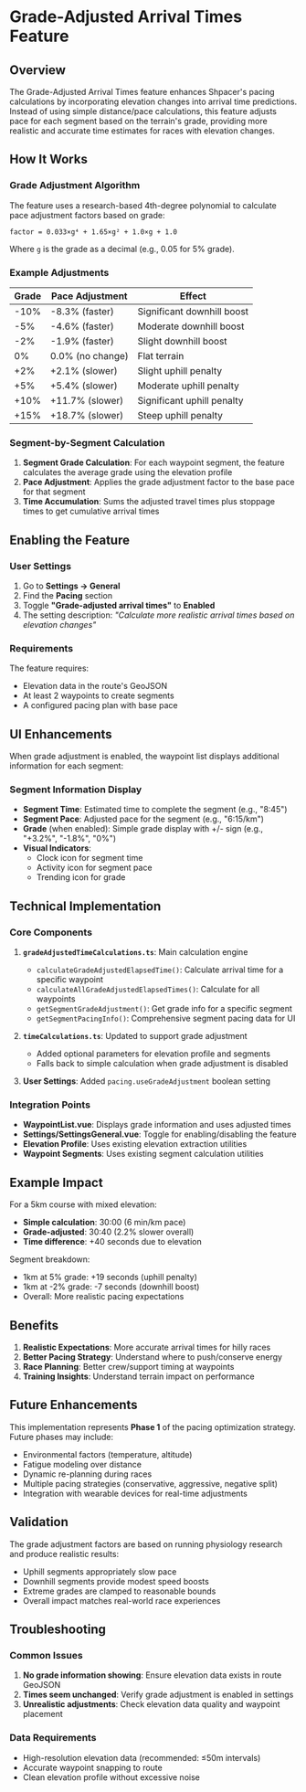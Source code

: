 # Grade-Adjusted Arrival Times Feature

## Overview

The Grade-Adjusted Arrival Times feature enhances Shpacer's pacing calculations by incorporating elevation changes into arrival time predictions. Instead of using simple distance/pace calculations, this feature adjusts pace for each segment based on the terrain's grade, providing more realistic and accurate time estimates for races with elevation changes.

## How It Works

### Grade Adjustment Algorithm

The feature uses a research-based 4th-degree polynomial to calculate pace adjustment factors based on grade:

```
factor = 0.033×g⁴ + 1.65×g² + 1.0×g + 1.0
```

Where `g` is the grade as a decimal (e.g., 0.05 for 5% grade).

### Example Adjustments

| Grade | Pace Adjustment | Effect |
|-------|----------------|--------|
| -10%  | -8.3% (faster) | Significant downhill boost |
| -5%   | -4.6% (faster) | Moderate downhill boost |
| -2%   | -1.9% (faster) | Slight downhill boost |
| 0%    | 0.0% (no change) | Flat terrain |
| +2%   | +2.1% (slower) | Slight uphill penalty |
| +5%   | +5.4% (slower) | Moderate uphill penalty |
| +10%  | +11.7% (slower) | Significant uphill penalty |
| +15%  | +18.7% (slower) | Steep uphill penalty |

### Segment-by-Segment Calculation

1. **Segment Grade Calculation**: For each waypoint segment, the feature calculates the average grade using the elevation profile
2. **Pace Adjustment**: Applies the grade adjustment factor to the base pace for that segment
3. **Time Accumulation**: Sums the adjusted travel times plus stoppage times to get cumulative arrival times

## Enabling the Feature

### User Settings

1. Go to **Settings → General**
2. Find the **Pacing** section
3. Toggle **"Grade-adjusted arrival times"** to **Enabled**
4. The setting description: *"Calculate more realistic arrival times based on elevation changes"*

### Requirements

The feature requires:
- Elevation data in the route's GeoJSON
- At least 2 waypoints to create segments
- A configured pacing plan with base pace

## UI Enhancements

When grade adjustment is enabled, the waypoint list displays additional information for each segment:

### Segment Information Display
- **Segment Time**: Estimated time to complete the segment (e.g., "8:45")
- **Segment Pace**: Adjusted pace for the segment (e.g., "6:15/km")
- **Grade** (when enabled): Simple grade display with +/- sign (e.g., "+3.2%", "-1.8%", "0%")
- **Visual Indicators**:
  - Clock icon for segment time
  - Activity icon for segment pace
  - Trending icon for grade

## Technical Implementation

### Core Components

1. **`gradeAdjustedTimeCalculations.ts`**: Main calculation engine
   - `calculateGradeAdjustedElapsedTime()`: Calculate arrival time for a specific waypoint
   - `calculateAllGradeAdjustedElapsedTimes()`: Calculate for all waypoints
   - `getSegmentGradeAdjustment()`: Get grade info for a specific segment
   - `getSegmentPacingInfo()`: Comprehensive segment pacing data for UI

2. **`timeCalculations.ts`**: Updated to support grade adjustment
   - Added optional parameters for elevation profile and segments
   - Falls back to simple calculation when grade adjustment is disabled

3. **User Settings**: Added `pacing.useGradeAdjustment` boolean setting

### Integration Points

- **WaypointList.vue**: Displays grade information and uses adjusted times
- **Settings/SettingsGeneral.vue**: Toggle for enabling/disabling the feature
- **Elevation Profile**: Uses existing elevation extraction utilities
- **Waypoint Segments**: Uses existing segment calculation utilities

## Example Impact

For a 5km course with mixed elevation:
- **Simple calculation**: 30:00 (6 min/km pace)
- **Grade-adjusted**: 30:40 (2.2% slower overall)
- **Time difference**: +40 seconds due to elevation

Segment breakdown:
- 1km at 5% grade: +19 seconds (uphill penalty)
- 1km at -2% grade: -7 seconds (downhill boost)
- Overall: More realistic pacing expectations

## Benefits

1. **Realistic Expectations**: More accurate arrival times for hilly races
2. **Better Pacing Strategy**: Understand where to push/conserve energy
3. **Race Planning**: Better crew/support timing at waypoints
4. **Training Insights**: Understand terrain impact on performance

## Future Enhancements

This implementation represents **Phase 1** of the pacing optimization strategy. Future phases may include:

- Environmental factors (temperature, altitude)
- Fatigue modeling over distance
- Dynamic re-planning during races
- Multiple pacing strategies (conservative, aggressive, negative split)
- Integration with wearable devices for real-time adjustments

## Validation

The grade adjustment factors are based on running physiology research and produce realistic results:
- Uphill segments appropriately slow pace
- Downhill segments provide modest speed boosts
- Extreme grades are clamped to reasonable bounds
- Overall impact matches real-world race experiences

## Troubleshooting

### Common Issues

1. **No grade information showing**: Ensure elevation data exists in route GeoJSON
2. **Times seem unchanged**: Verify grade adjustment is enabled in settings
3. **Unrealistic adjustments**: Check elevation data quality and waypoint placement

### Data Requirements

- High-resolution elevation data (recommended: ≤50m intervals)
- Accurate waypoint snapping to route
- Clean elevation profile without excessive noise
